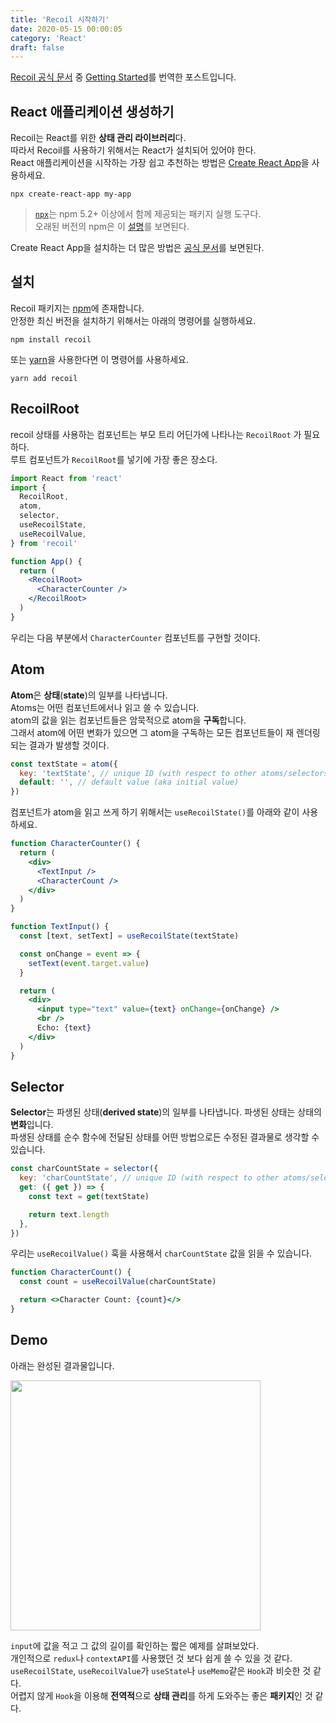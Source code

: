 ```yaml
---
title: 'Recoil 시작하기'
date: 2020-05-15 00:00:05
category: 'React'
draft: false
---
```


[Recoil 공식 문서](https://recoiljs.org/) 중 [Getting Started](https://recoiljs.org/docs/introduction/getting-started)를 번역한 포스트입니다.

## React 애플리케이션 생성하기

Recoil는 React를 위한 **상태 관리 라이브러리**다.<br/>
따라서 Recoil를 사용하기 위해서는 React가 설치되어 있어야 한다.<br/>
React 애플리케이션을 시작하는 가장 쉽고 추천하는 방법은 [Create React App](https://github.com/facebook/create-react-app#creating-an-app)을 사용하세요.

```shell
npx create-react-app my-app
```

> [`npx`](https://medium.com/@maybekatz/introducing-npx-an-npm-package-runner-55f7d4bd282b)는 npm 5.2+ 이상에서 함께 제공되는 패키지 실행 도구다.<br/>
> 오래된 버전의 npm은 이 [설명](https://gist.github.com/gaearon/4064d3c23a77c74a3614c498a8bb1c5f)를 보면된다.

Create React App을 설치하는 더 많은 방법은 [공식 문서](https://github.com/facebook/create-react-app#creating-an-app)를 보면된다.

## 설치

Recoil 패키지는 <a href="https://www.npmjs.com/get-npm" target="_blank">npm</a>에 존재합니다.<br/>
안정한 최신 버전을 설치하기 위해서는 아래의 명령어를 실행하세요.

```shell
npm install recoil
```

또는 <a href="https://classic.yarnpkg.com/en/docs/install/" target="_blank">yarn</a>을 사용한다면 이 명령어를 사용하세요.

```shell
yarn add recoil
```

## RecoilRoot

recoil 상태를 사용하는 컴포넌트는 부모 트리 어딘가에 나타나는 `RecoilRoot` 가 필요하다.<br/>
루트 컴포넌트가 `RecoilRoot`를 넣기에 가장 좋은 장소다.

```jsx
import React from 'react'
import {
  RecoilRoot,
  atom,
  selector,
  useRecoilState,
  useRecoilValue,
} from 'recoil'

function App() {
  return (
    <RecoilRoot>
      <CharacterCounter />
    </RecoilRoot>
  )
}
```

우리는 다음 부분에서 `CharacterCounter` 컴포넌트를 구현할 것이다.

## Atom

**Atom**은 **상태**(**state**)의 일부를 나타냅니다.<br/>
Atoms는 어떤 컴포넌트에서나 읽고 쓸 수 있습니다. <br/>
atom의 값을 읽는 컴포넌트들은 암묵적으로 atom을 **구독**합니다.<br/>
그래서 atom에 어떤 변화가 있으면 그 atom을 구독하는 모든 컴포넌트들이 재 렌더링 되는 결과가 발생할 것이다.

```javascript
const textState = atom({
  key: 'textState', // unique ID (with respect to other atoms/selectors)
  default: '', // default value (aka initial value)
})
```

컴포넌트가 atom을 읽고 쓰게 하기 위해서는 `useRecoilState()`를 아래와 같이 사용하세요.

```jsx
function CharacterCounter() {
  return (
    <div>
      <TextInput />
      <CharacterCount />
    </div>
  )
}

function TextInput() {
  const [text, setText] = useRecoilState(textState)

  const onChange = event => {
    setText(event.target.value)
  }

  return (
    <div>
      <input type="text" value={text} onChange={onChange} />
      <br />
      Echo: {text}
    </div>
  )
}
```

## Selector

**Selector**는 파생된 상태(**derived state**)의 일부를 나타냅니다. 파생된 상태는 상태의 **변화**입니다.<br/>
파생된 상태를 순수 함수에 전달된 상태를 어떤 방법으로든 수정된 결과물로 생각할 수 있습니다.

```jsx
const charCountState = selector({
  key: 'charCountState', // unique ID (with respect to other atoms/selectors)
  get: ({ get }) => {
    const text = get(textState)

    return text.length
  },
})
```

우리는 `useRecoilValue()` 훅을 사용해서 `charCountState` 값을 읽을 수 있습니다.

```jsx
function CharacterCount() {
  const count = useRecoilValue(charCountState)

  return <>Character Count: {count}</>
}
```

## Demo

아래는 완성된 결과물입니다.<br/>

<img src="/assets/2020-05-15-Recoil/demo.gif" width="400" height="auto">

`input`에 값을 적고 그 값의 길이를 확인하는 짧은 예제를 살펴보았다.<br/>
개인적으로 `redux`나 `contextAPI`를 사용했던 것 보다 쉽게 쓸 수 있을 것 같다.<br/>
`useRecoilState`, `useRecoilValue`가 `useState`나 `useMemo`같은 `Hook`과 비슷한 것 같다.<br/>
어렵지 않게 `Hook`을 이용해 **전역적**으로 **상태 관리**를 하게 도와주는 좋은 **패키지**인 것 같다.<br/>
